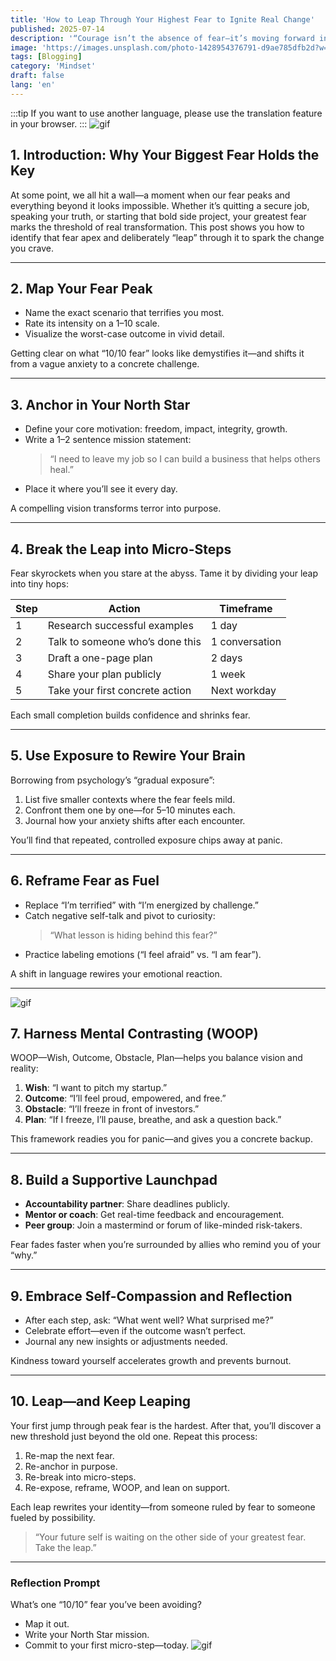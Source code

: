 ```yaml
---
title: 'How to Leap Through Your Highest Fear to Ignite Real Change'
published: 2025-07-14
description: '“Courage isn’t the absence of fear—it’s moving forward in spite of it.”'
image: 'https://images.unsplash.com/photo-1428954376791-d9ae785dfb2d?w=600&auto=format&fit=crop&q=60&ixlib=rb-4.1.0&ixid=M3wxMjA3fDB8MHxwaG90by1yZWxhdGVkfDcwfHx8ZW58MHx8fHx8'
tags: [Blogging]
category: 'Mindset'
draft: false 
lang: 'en'
---
```


:::tip
If you want to use another language, please use the translation feature in your browser.
:::
![gif](https://media.tenor.com/A-jxpN1Vp1YAAAAM/megumi-shiki.gif)
## 1. Introduction: Why Your Biggest Fear Holds the Key

At some point, we all hit a wall—a moment when our fear peaks and everything beyond it looks impossible. Whether it’s quitting a secure job, speaking your truth, or starting that bold side project, your greatest fear marks the threshold of real transformation. This post shows you how to identify that fear apex and deliberately “leap” through it to spark the change you crave.

---

## 2. Map Your Fear Peak

- Name the exact scenario that terrifies you most.  
- Rate its intensity on a 1–10 scale.  
- Visualize the worst-case outcome in vivid detail.

Getting clear on what “10/10 fear” looks like demystifies it—and shifts it from a vague anxiety to a concrete challenge.

---

## 3. Anchor in Your North Star

- Define your core motivation: freedom, impact, integrity, growth.  
- Write a 1–2 sentence mission statement:  
  > “I need to leave my job so I can build a business that helps others heal.”  
- Place it where you’ll see it every day.

A compelling vision transforms terror into purpose.

---

## 4. Break the Leap into Micro-Steps

Fear skyrockets when you stare at the abyss. Tame it by dividing your leap into tiny hops:

| Step | Action                              | Timeframe    |
|------|-------------------------------------|--------------|
| 1    | Research successful examples        | 1 day        |
| 2    | Talk to someone who’s done this     | 1 conversation |
| 3    | Draft a one-page plan               | 2 days       |
| 4    | Share your plan publicly            | 1 week       |
| 5    | Take your first concrete action     | Next workday |

Each small completion builds confidence and shrinks fear.

---

## 5. Use Exposure to Rewire Your Brain

Borrowing from psychology’s “gradual exposure”:

1. List five smaller contexts where the fear feels mild.  
2. Confront them one by one—for 5–10 minutes each.  
3. Journal how your anxiety shifts after each encounter.

You’ll find that repeated, controlled exposure chips away at panic.

---

## 6. Reframe Fear as Fuel

- Replace “I’m terrified” with “I’m energized by challenge.”  
- Catch negative self-talk and pivot to curiosity:  
  > “What lesson is hiding behind this fear?”  
- Practice labeling emotions (“I feel afraid” vs. “I am fear”).

A shift in language rewires your emotional reaction.

---

![gif](https://media.tenor.com/bhZTX_Zlr6oAAAAM/twegs.gif)
## 7. Harness Mental Contrasting (WOOP)

WOOP—Wish, Outcome, Obstacle, Plan—helps you balance vision and reality:

1. **Wish**: “I want to pitch my startup.”  
2. **Outcome**: “I’ll feel proud, empowered, and free.”  
3. **Obstacle**: “I’ll freeze in front of investors.”  
4. **Plan**: “If I freeze, I’ll pause, breathe, and ask a question back.”

This framework readies you for panic—and gives you a concrete backup.

---

## 8. Build a Supportive Launchpad

- **Accountability partner**: Share deadlines publicly.  
- **Mentor or coach**: Get real-time feedback and encouragement.  
- **Peer group**: Join a mastermind or forum of like-minded risk-takers.

Fear fades faster when you’re surrounded by allies who remind you of your “why.”

---

## 9. Embrace Self-Compassion and Reflection

- After each step, ask: “What went well? What surprised me?”  
- Celebrate effort—even if the outcome wasn’t perfect.  
- Journal any new insights or adjustments needed.

Kindness toward yourself accelerates growth and prevents burnout.

---

## 10. Leap—and Keep Leaping

Your first jump through peak fear is the hardest. After that, you’ll discover a new threshold just beyond the old one. Repeat this process:

1. Re-map the next fear.  
2. Re-anchor in purpose.  
3. Re-break into micro-steps.  
4. Re-expose, reframe, WOOP, and lean on support.

Each leap rewrites your identity—from someone ruled by fear to someone fueled by possibility.

> “Your future self is waiting on the other side of your greatest fear. Take the leap.”  

---

### Reflection Prompt

What’s one “10/10” fear you’ve been avoiding?  
- Map it out.  
- Write your North Star mission.  
- Commit to your first micro-step—today.
![gif](https://media.tenor.com/chcVVr4RMDAAAAAM/sumi-rent-a-girlfriemd.gif)
